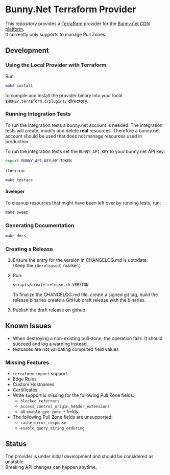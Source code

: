 # Bunny.Net Terraform Provider

This repository provides a [Terraform](https://terraform.io) provider for the
[Bunny.net CDN platform](https://bunny.net/). \
It currently only supports to manage Pull Zones.

## Development

### Using the Local Provider with Terraform

Run:
```sh
make install
```

to compile and install the provider binary into your local
`$HOME/.terraform.d/plugins/` directory.

### Running Integration Tests

To run the integration tests a bunny.net account is needed.
The integration tests will create, modify and delete **real** resources.
Therefore a bunny.net account should be used that does not manage resources
used in production.

To run the integration tests set the `BUNNY_API_KEY` to your bunny.net API
key:

```sh
export BUNNY_API_KEY=MY-TOKEN
```

Then run:

```sh
make testacc
```

#### Sweeper

To cleanup resources that might have been left over by running tests, run:

```sh
make sweep
```

### Generating Documentation

```sh
make docs
```

### Creating a Release

1. Ensure the entry for the version in CHANGELOG.md is uptodate. \
   (Keep the `(Unreleased)` marker.)
2. Run:  

    ```sh
    scripts/create-release.sh VERSION
    ``` 

    To finalize the CHANGELOG.md file, create a signed git tag, build the
    release binaries create a GitHub draft release with the binaries.

3. Publish the draft release on github.


## Known Issues
- When destroying a non-existing pull-zone, the operation fails. It should
  succeed and log a warning instead.
- testcases are not validating computed field values

### Missing Features

- `terraform import` support
- Edge Rules
- Custom Hostnames
- Certificates
- Write support is missing for the following Pull Zone fields:
  - `blocked_referrers`
  - `access_control_origin_header_extensions`
  - all `enable_geo_zone_*` fields
- The following Pull Zone fields are unsupported:
  - `cache_error_response`
  - `enable_query_string_ordering`

## Status

The provider is under initial development and should be considered as
unstable. \
Breaking API changes can happen anytime.
